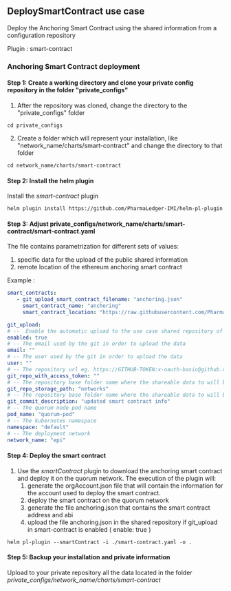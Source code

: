 

## DeploySmartContract use case

Deploy the Anchoring Smart Contract using the shared information from a configuration repository

Plugin : smart-contract

### Anchoring Smart Contract deployment

#### Step 1: Create a working directory and clone your private config repository in the folder "private_configs"


1. After the repository was cloned, change the directory to the "private_configs" folder
```shell
cd private_configs
```
2. Create a folder which will represent your installation, like "network_name/charts/smart-contract" and change the directory to that folder
```shell
cd network_name/charts/smart-contract
```

#### Step 2: Install the helm plugin
Install the _smart-contract_ plugin
```shell
helm plugin install https://github.com/PharmaLedger-IMI/helm-pl-plugin
```

#### Step 3: Adjust private_configs/network_name/charts/smart-contract/smart-contract.yaml

The file contains parametrization for different sets of values:
1. specific data for the upload of the public shared information
2. remote location of the ethereum anchoring smart contract

Example :
```yaml
smart_contracts:
   - git_upload_smart_contract_filename: "anchoring.json"
     smart_contract_name: "anchoring"
     smart_contract_location: "https://raw.githubusercontent.com/PharmaLedger-IMI/eth-adapter/master/SmartContracts/contracts/Anchoring.sol"

git_upload:
# --  Enable the automatic upload to the use case shared repository of the shareable data
enabled: true
# -- The email used by the git in order to upload the data
email: ""
# -- The user used by the git in order to upload the data
user: ""
# -- The repository url eg. https://GITHUB-TOKEN:x-oauth-basic@github.com/organisation/shared-repository.git <!-- # pragma: allowlist secret -->
git_repo_with_access_token: ""
# -- The repository base folder name where the shareable data to will be uploaded
git_repo_storage_path: "networks"
# -- The repository base folder name where the shareable data to will be uploaded
git_commit_description: "updated smart contract info"
# -- The quorum node pod name
pod_name: "quorum-pod"
# -- The kubernetes namespace
namespace: "default"
# -- The deployment network
network_name: "epi"
```

#### Step 4: Deploy the smart contract

1. Use the _smartContract_ plugin to download the anchoring smart contract and deploy it on the quorum network. 
   The execution of the plugin will:
   1. generate the orgAccount.json file that will contain the information for the account used to deploy the smart contract.
   2. deploy the smart contract on the quorum network
   3. generate the file anchoring.json that contains the smart contract address and abi
   4. upload the file anchoring.json in the shared repository if git_upload in smart-contract is enabled ( enable: true )
   
```shell
helm pl-plugin --smartContract -i ./smart-contract.yaml -o .
```


#### Step 5: Backup your installation and private information

Upload to your private repository all the data located in the folder _private_configs/network_name/charts/smart-contract_


